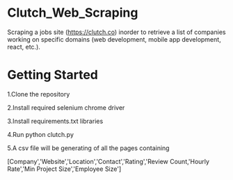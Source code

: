 # Clutch_Web_Scraping
Scraping a jobs site (https://clutch.co) inorder to retrieve a list of companies working on specific domains (web development, mobile app development, react, etc.).

# Getting Started
1.Clone the repository

2.Install required selenium chrome driver

3.Install requirements.txt libraries

4.Run python clutch.py

5.A csv file will be generating of all the pages containing

[Company','Website','Location','Contact','Rating','Review Count,'Hourly Rate','Min Project Size','Employee Size']


